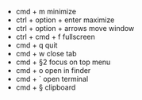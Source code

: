 * cmd + m minimize 
* ctrl + option + enter maximize
* ctrl + option + arrows move window 
* ctrl + cmd + f fullscreen
* cmd + q   quit
* cmd + w   close tab
* cmd + §2 focus on top menu
* cmd + o open in finder
* cmd + ` open terminal
* cmd + § clipboard